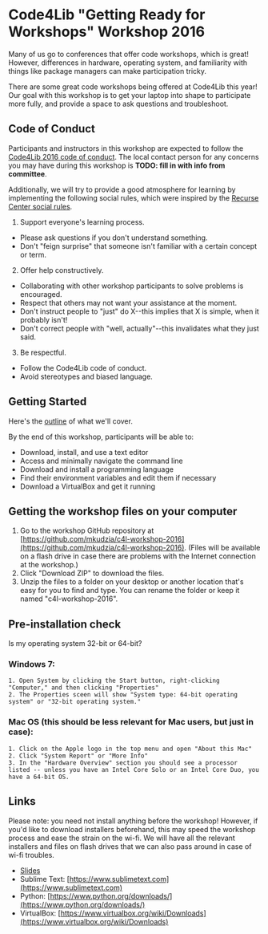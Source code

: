 # Code4Lib "Getting Ready for Workshops" Workshop 2016
Many of us go to conferences that offer code workshops, which is great! However, differences in hardware, operating system, and familiarity with things like package managers can make participation tricky. 

There are some great code workshops being offered at Code4Lib this year! Our goal with this workshop is to get your laptop into shape to participate more fully, and provide a space to ask questions and troubleshoot.

## Code of Conduct

Participants and instructors in this workshop are expected to follow the [Code4Lib 2016 code of conduct](http://2016.code4lib.org/conduct.html). The local contact person for any concerns you may have during this workshop is **TODO: fill in with info from committee**.

Additionally, we will try to provide a good atmosphere for learning by implementing the following social rules, which were inspired by the [Recurse Center social rules](https://www.recurse.com/manual#sub-sec-social-rules).

1. Support everyone's learning process.
  * Please ask questions if you don't understand something. 
  * Don't "feign surprise" that someone isn't familiar with a certain concept or term.

2. Offer help constructively.
  * Collaborating with other workshop participants to solve problems is encouraged.
  * Respect that others may not want your assistance at the moment.
  * Don't instruct people to "just" do X--this implies that X is simple, when it probably isn't!
  * Don't correct people with "well, actually"--this invalidates what they just said. 

3. Be respectful.
  * Follow the Code4Lib code of conduct.
  * Avoid stereotypes and biased language.

## Getting Started
Here's the [outline](outline.md) of what we'll cover.

By the end of this workshop, participants will be able to:
* Download, install, and use a text editor
* Access and minimally navigate the command line
* Download and install a programming language
* Find their environment variables and edit them if necessary
* Download a VirtualBox and get it running

## Getting the workshop files on your computer

1. Go to the workshop GitHub repository at [https://github.com/mkudzia/c4l-workshop-2016](https://github.com/mkudzia/c4l-workshop-2016). (Files will be available on a flash drive in case there are problems with the Internet connection at the workshop.)
2. Click "Download ZIP" to download the files. 
3. Unzip the files to a folder on your desktop or another location that's easy for you to find and type. You can rename the folder or keep it named "c4l-workshop-2016".

## Pre-installation check
Is my operating system 32-bit or 64-bit? 

### Windows 7:
	1. Open System by clicking the Start button, right-clicking "Computer," and then clicking "Properties"
	2. The Properties sceen will show "System type: 64-bit operating system" or "32-bit operating system."
### Mac OS (this should be less relevant for Mac users, but just in case):
	1. Click on the Apple logo in the top menu and open "About this Mac"
	2. Click "System Report" or "More Info"
	3. In the "Hardware Overview" section you should see a processor listed -- unless you have an Intel Core Solo or an Intel Core Duo, you have a 64-bit OS.

## Links
Please note: you need not install anything before the workshop! However, if you'd like to download installers beforehand, this may speed the workshop process and ease the strain on the wi-fi.
We will have all the relevant installers and files on flash drives that we can also pass around in case of wi-fi troubles.
* [Slides](https://goo.gl/hpSTIg)
* Sublime Text: [https://www.sublimetext.com](https://www.sublimetext.com)
* Python: [https://www.python.org/downloads/](https://www.python.org/downloads/)
* VirtualBox: [https://www.virtualbox.org/wiki/Downloads](https://www.virtualbox.org/wiki/Downloads)
